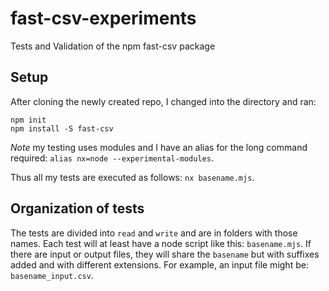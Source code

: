 # fast-csv-experiments
Tests and Validation of the npm fast-csv package

## Setup 

After cloning the newly created repo, I changed into the directory and ran:
```
npm init
npm install -S fast-csv
```

*Note* my testing uses modules and I have an alias for the long command required:
`alias nx=node --experimental-modules`.

Thus all my tests are executed as follows:
`nx basename.mjs`.

## Organization of tests

The tests are divided into `read` and `write` and are in folders with those names.
Each test will at least have a node script like this: `basename.mjs`.
If there are input or output files, they will share the `basename` but with
suffixes added and with different extensions. For example, an input file might be:
`basename_input.csv`.

